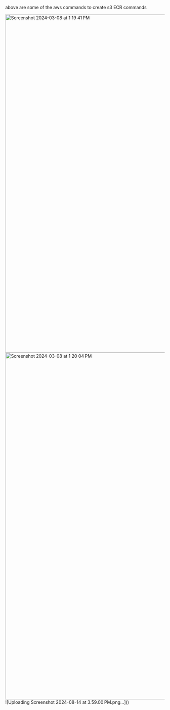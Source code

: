 above are some of the aws commands to create s3 ECR commands


<img width="1068" alt="Screenshot 2024-03-08 at 1 19 41 PM" src="https://github.com/saidevops8989/awscli/assets/145161007/36a58b7e-d4b3-4aea-86ca-2b182d8209a4">

<img width="1095" alt="Screenshot 2024-03-08 at 1 20 04 PM" src="https://github.com/saidevops8989/awscli/assets/145161007/421aa227-6aff-4c2e-9ecb-e7b89fa21c55">
![Uploading Screenshot 2024-08-14 at 3.59.00 PM.png…]()
